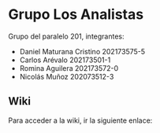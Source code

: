 # Grupo Los Analistas

Grupo del paralelo 201, integrantes:

- Daniel Maturana Cristino 202173575-5
- Carlos Arévalo 202173501-1
- Romina Aguilera 202173572-0
- Nicolás Muñoz 202073512-3

## Wiki

Para acceder a la wiki, ir la siguiente enlace: 
